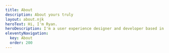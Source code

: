 ```yaml
---
title: About
description: About yours truly
layout: about.njk
heroText: Hi, I'm Ryan.
heroDescription: I'm a user experience designer and developer based in Canberra, Australia.
eleventyNavigation:
  key: About
  order: 200
---
```


